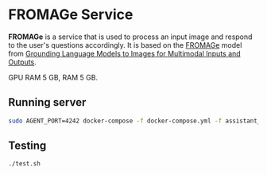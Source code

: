 # FROMAGe Service
**FROMAGe** is a service that is used to process an input image and respond to the user's questions accordingly. It is based on the [FROMAGe](https://github.com/kohjingyu/fromage/tree/main) model from [Grounding Language Models to Images for Multimodal Inputs and Outputs](https://arxiv.org/abs/2301.13823).

GPU RAM 5 GB, RAM 5 GB. 

## Running server

```sh
sudo AGENT_PORT=4242 docker-compose -f docker-compose.yml -f assistant_dists/dream/docker-compose.override.yml -f assistant_dists/dream/dev.yml -f assistant_dists/dream/test.yml up --build fromage
```

## Testing

```sh
./test.sh
```
